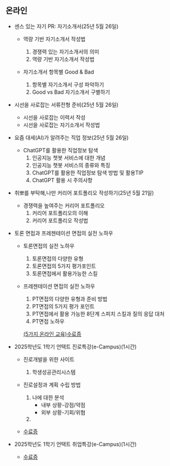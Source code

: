   ## 온라인
   * 센스 있는 자기 PR: 자기소개서(25년 5월 26일)
     
     * 역량 기반 자기소개서 작성법
        1. 경쟁력 있는 자기소개서의 의미 
        2. 역량 기반 자기소개서 작성법
        
     * 자기소개서 항목별 Good & Bad
        1. 항목별 자기소개서 구성 파악하기
        2. Good vs Bad 자기소개서 구별하기
           
   * 시선을 사로잡는 서류전형 준비(25년 5월 26일)
     
     * 시선을 사로잡는 이력서 작성
     * 시선을 사로잡는 자기소개서 작성법
     
   * 요즘 대세(AI)가 알려주는 직업 정보(25년 5월 26일)
     
     * ChatGPT를 활용한 직업정보 탐색
        1. 인공지능 챗봇 서비스에 대한 개념
        2. 인공지능 챗봇 서비스의 종류와 특징
        3. ChatGPT를 활용한 직업정보 탐색 방법 및 활용TIP 
        4. ChatGPT 활용 시 주의사항
           
   * 취뽀를 부탁해,나만 커리어 포트폴리오 작성하기(25년 5월 21일)
     
      * 경쟁력을 높여주는 커리어 포트폴리오
        1. 커리어 포트폴리오의 이해
        2. 커리어 포트폴리오 작성법
           
   * 토론 면접과 프레젠테이션 면접의 실전 노하우
     
      * 토론면접의 실전 노하우
        1. 토론면접의 다양한 유형
        2. 토론면접의 5가지 평가포인트
        3. 토론면접에서 활용가능한 스킬
        
      * 프레젠테이션 면접의 실전 노하우
        1. PT면접의 다양한 유형과 준비 방법 
        2. PT면접의 5가지 평가 포인트 
        3. PT면접에서 활용 가능한 8단계 스피치 스킬과 질의 응답 대처
        4. PT면접 노하우
      
        [(5가지 온라인 교육)수료증](./online1.pdf)
        

   * 2025학년도 1학기 언택트 진로특강(e-Campus)(1시간)

     * 진로개발을 위한 사이트
       1. 학생성공관리시스템

     * 진로설정과 계획 수립 방법
       1. 나에 대한 분석
          * 내부 상황-강점/약점
          * 외부 상황-기회/위협
       3. 
       
     * [수료증](./online2.pdf)
   
   * 2025학년도 1학기 언택트 취업특강(e-Campus)(1시간)
   
     * [수료증](./online3.pdf)

  
